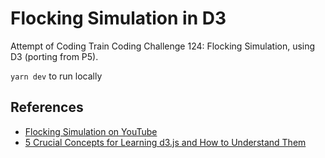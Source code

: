 # Flocking Simulation in D3

Attempt of Coding Train Coding Challenge 124: Flocking Simulation, using D3 (porting from P5).


`yarn dev` to run locally

## References
- [Flocking Simulation on YouTube](https://youtu.be/mhjuuHl6qHM?si=eF90wuZtDIeTStKo)
- [5 Crucial Concepts for Learning d3.js and How to Understand Them](https://davidwalsh.name/learning-d3)
